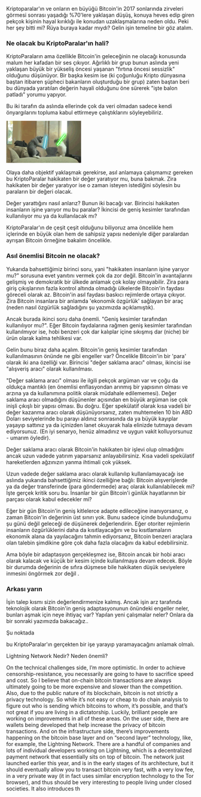 

Kriptoparalar'ın ve onların en büyüğü Bitcoin'in 2017 sonlarında zirveleri görmesi sonrası yaşadığı %70'lere yaklaşan düşüş, konuya heves edip giren pekçok kişinin hayal kırıklığı ile konudan uzaklaşmalarına neden oldu. Peki her şey bitti mi? Rüya buraya kadar mıydı? Gelin işin temeline bir göz atalım. 

### Ne olacak bu KriptoParalar'ın hali?

KriptoParaların ama özellikle Bitcoin'in geleceğinin ne olacağı konusunda malum her kafadan bir ses çıkıyor. Ağırlıklı bir grup bunun aslında yeni yaklaşan büyük bir yükseliş öncesi yaşanan "fırtına öncesi sessizlik" olduğunu düşünüyor. Bir başka kesim ise (ki çoğunluğu Kripto dünyasına baştan itibaren şüpheci bakanların oluşturduğu bir grup) zaten baştan beri bu dünyada yaratılan değerin hayali olduğunu öne sürerek "işte balon patladı" yorumu yapıyor.  

Bu iki tarafın da aslında ellerinde çok da veri olmadan sadece kendi önyargılarını topluma kabul ettirmeye çalıştıklarını söyleyebiliriz. 

![cats.gif](/assets/cats.gif)

Olaya daha objektif yaklaşmak gerekirse, asıl anlamaya çalışmamız gereken bu KriptoParalar hakikaten bir değer yaratıyor mu, buna bakmak. Zira hakikaten bir değer yaratıyor ise o zaman isteyen istediğini söylesin bu paraların bir değeri olacak. 

Değer yarattığını nasıl anlarız? Bunun iki bacağı var. Birincisi hakikaten insanların işine yarıyor mu bu paralar? İkincisi de geniş kesimler tarafından kullanılıyor mu ya da kullanılacak mı? 

KriptoParalar'ın de çeşit çeşit olduğunu biliyoruz ama öncelikle hem içlerinde en büyük olan hem de sahipsiz yapısı nedeniyle diğer paralardan ayrışan Bitcoin örneğine bakalım öncelikle. 


### Asıl önemlisi Bitcoin ne olacak?

Yukarıda bahsettiğimiz birinci soru, yani "hakikaten insanların işine yarıyor mu?" sorusuna evet yanıtını vermek çok da zor değil. Bitcoin'in avantajlarını gelişmiş ve demokratik bir ülkede anlamak çok kolay olmayabilir. Zira para giriş çıkışlarının fazla kontrol altında olmadığı ülkelerde Bitcoin'in faydası göreceli olarak az. Bitcoin'in asıl faydası baskıcı rejimlerde ortaya çıkıyor. Zira Bitcoin insanlara bir anlamda 'ekonomik özgürlük' sağlayan bir araç (neden nasıl özgürlük sağladığını şu yazımızda açıklamıştık). 

Ancak burada ikinci soru daha önemli. "Geniş kesimler tarafından kullanılıyor mu?". Eğer Bitcoin faydalarına rağmen geniş kesimler tarafından kullanılmıyor ise, hobi benzeri çok dar kalıplar içine sıkışmış dar (niche) bir ürün olarak kalma tehlikesi var. 

Gelin bunu biraz daha açalım. Bitcoin'in geniş kesimler tarafından kullanılmasının önünde ne gibi engeller var? Öncelikle Bitcoin'in bir 'para' olarak iki ana özelliği var. Birincisi "değer saklama aracı" olması, ikincisi ise "alışveriş aracı" olarak kullanılması. 

"Değer saklama aracı" olması ile ilgili pekçok argüman var ve çoğu da oldukça mantıklı (en önemlisi enflasyondan arınmış bir yapısının olması ve arzına ya da kullanımına politik olarak müdahale edilememesi).  Değer saklama aracı olmadığını düşünenler açısından en büyük argüman ise çok inişli çıkışlı bir yapısı olması. Bu doğru. Eğer spekülatif olarak kısa vadeli bir değer kazanma aracı olarak düşünüyorsanız, zaten muhtemelen 10 bin ABD Doları seviyelerinde bu parayı aldınız sonrasında da ya büyük kayıplar yaşayıp sattınız ya da içinizden lanet okuyarak hala elinizde tutmaya devam ediyorsunuz. (En iyi senaryo, henüz almadınız ve uygun vakit kolluyorsunuz - umarım öyledir).

Değer saklama aracı olarak Bitcoin'in hakikaten bir işlevi olup olmadığını ancak uzun vadede yatırım yaparsanız anlayabilirsiniz. Kısa vadeli spekülatif hareketlerden ağzınızın yanma ihtimali çok yüksek. 

Uzun vadede değer saklama aracı olarak kullanılıp kullanılamayacağı ise aslında yukarıda bahsettiğimiz ikinci özelliğine bağlı: Bitcoin alışverişlerde ya da değer transferinde (para göndermede) araç olarak kullanılabilecek mi? İşte gerçek kritik soru bu. İnsanlar bir gün Bitcoin'i günlük hayatlarının bir parçası olarak kabul edecekler mi? 

Eğer bir gün Bitcoin'in geniş kitlelerce adapte edileceğine inanıyorsanız, o zaman Bitcoin'in değerinin üst sınırı yok. Bunu sadece içinde bulunduğumu şu günü değil geleceği de düşünerek değerlendirin. Eğer otoriter rejimlerin insanların özgürlüklerini daha da kısıtlayacağını ve bu kısıtlamaların ekonomik alana da yayılacağını tahmin ediyorsanız, Bitcoin benzeri araçlara olan talebin şimdikine göre çok daha fazla olacağını da kabul edebilirsiniz. 

Ama böyle bir adaptasyon gerçekleşmez ise, Bitcoin ancak bir hobi aracı olarak kalacak ve küçük bir kesim içinde kullanılmaya devam edecek. Böyle bir durumda değerinin de sıfıra düşmese bile hakikaten düşük seviyelere inmesini öngörmek zor değil . 

### Arkası yarın

İşin talep kısmı sizin değerlendirmenize kalmış. Ancak işin arz tarafında teknolojik olarak Bitcoin'in geniş adaptasyonunun önündeki engeller neler, bunları aşmak için neye ihtiyaç var? Yapılan yeni çalışmalar neler? Onlara da bir sonraki yazımızda bakacağız.. 




Şu noktada 



bu KriptoParalar'ın gerçekten bir işe yarayıp yaramayacağını anlamak olmalı. 


Lightning Network
Nedir?
Neden önemli?

On the technical challenges side, I’m more optimistic. In order to achieve censorship-resistance, you necessarily are going to have to sacrifice speed and cost. So I believe that on-chain bitcoin transactions are always ultimately going to be more expensive and slower than the competition. Also, due to the public nature of its blockchain, bitcoin is not strictly a privacy technology. So while it’s not easy or cheap to do chain analysis to figure out who is sending which bitcoins to whom, it’s possible, and that’s not great if you are living in a dictatorship. Luckily, brilliant people are working on improvements in all of these areas. On the user side, there are wallets being developed that help increase the privacy of bitcoin transactions. And on the infrastructure side, there’s improvements happening on the bitcoin base layer and on “second layer” technology, like, for example, the Lightning Network. There are a handful of companies and lots of individual developers working on Lightning, which is a decentralized payment network that essentially sits on top of bitcoin. The network just launched earlier this year, and is in the early stages of its architecture, but it should eventually allow you to transact bitcoin very fast, with a very low fee, in a very private way (it in fact uses similar encryption technology to the Tor browser), and thus should be very interesting to people living under closed societies. It also introduces th
